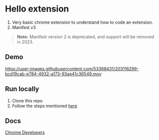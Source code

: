 # Hello extension

1. Very basic chrome extension to understand how to code an extension.
2. Manifest v3

> **Note:** Manifest version 2 is deprecated, and support will be removed in 2023.

## Demo

https://user-images.githubusercontent.com/53368431/203116299-bcd19cab-e784-4932-a173-93ae41c36549.mov


## Run locally

1. Clone this repo
2. Follow the steps mentioned [here](https://developer.chrome.com/docs/extensions/mv3/getstarted/development-basics/#load-unpacked)

## Docs

[Chrome Developers](https://developer.chrome.com/docs/extensions/mv3/getstarted/development-basics/)
